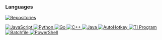 ### Languages

<p>
  <a href="https://github.com/yehwankim23?tab=repositories">
    <picture>
      <source
        media="(prefers-color-scheme: light)"
        srcset="https://github-profile-languages.vercel.app/api/bar?width=846&theme=light"
      />
      <img
        src="https://github-profile-languages.vercel.app/api/bar?width=846&theme=dark"
        alt="Repositories"
      />
    </picture>
  </a>
</p>

<p>
  <a href="https://github.com/yehwankim23?tab=repositories&language=javascript">
    <picture>
      <source
        media="(prefers-color-scheme: light)"
        srcset="https://github-profile-languages.vercel.app/api/button?language=javascript&theme=light"
      />
      <img
        src="https://github-profile-languages.vercel.app/api/button?language=javascript&theme=dark"
        alt="JavaScript"
      />
    </picture>
  </a>
  <a href="https://github.com/yehwankim23?tab=repositories&language=python">
    <picture>
      <source
        media="(prefers-color-scheme: light)"
        srcset="https://github-profile-languages.vercel.app/api/button?language=python&theme=light"
      />
      <img
        src="https://github-profile-languages.vercel.app/api/button?language=python&theme=dark"
        alt="Python"
      />
    </picture>
  </a>
  <a href="https://github.com/yehwankim23?tab=repositories&language=go">
    <picture>
      <source
        media="(prefers-color-scheme: light)"
        srcset="https://github-profile-languages.vercel.app/api/button?language=go&theme=light"
      />
      <img
        src="https://github-profile-languages.vercel.app/api/button?language=go&theme=dark"
        alt="Go"
      />
    </picture>
  </a>
  <a href="https://github.com/yehwankim23?tab=repositories&language=c%2B%2B">
    <picture>
      <source
        media="(prefers-color-scheme: light)"
        srcset="https://github-profile-languages.vercel.app/api/button?language=c%2B%2B&theme=light"
      />
      <img
        src="https://github-profile-languages.vercel.app/api/button?language=c%2B%2B&theme=dark"
        alt="C++"
      />
    </picture>
  </a>
  <a href="https://github.com/yehwankim23?tab=repositories&language=java">
    <picture>
      <source
        media="(prefers-color-scheme: light)"
        srcset="https://github-profile-languages.vercel.app/api/button?language=java&theme=light"
      />
      <img
        src="https://github-profile-languages.vercel.app/api/button?language=java&theme=dark"
        alt="Java"
      />
    </picture>
  </a>
  <a href="https://github.com/yehwankim23?tab=repositories&language=autohotkey">
    <picture>
      <source
        media="(prefers-color-scheme: light)"
        srcset="https://github-profile-languages.vercel.app/api/button?language=autohotkey&theme=light"
      />
      <img
        src="https://github-profile-languages.vercel.app/api/button?language=autohotkey&theme=dark"
        alt="AutoHotkey"
      />
    </picture>
  </a>
  <a href="https://github.com/yehwankim23?tab=repositories&language=ti+program">
    <picture>
      <source
        media="(prefers-color-scheme: light)"
        srcset="https://github-profile-languages.vercel.app/api/button?language=ti%20program&theme=light"
      />
      <img
        src="https://github-profile-languages.vercel.app/api/button?language=ti%20program&theme=dark"
        alt="TI Program"
      />
    </picture>
  </a>
  <a href="https://github.com/yehwankim23?tab=repositories&language=batchfile">
    <picture>
      <source
        media="(prefers-color-scheme: light)"
        srcset="https://github-profile-languages.vercel.app/api/button?language=batchfile&theme=light"
      />
      <img
        src="https://github-profile-languages.vercel.app/api/button?language=batchfile&theme=dark"
        alt="Batchfile"
      />
    </picture>
  </a>
  <a href="https://github.com/yehwankim23?tab=repositories&language=powershell">
    <picture>
      <source
        media="(prefers-color-scheme: light)"
        srcset="https://github-profile-languages.vercel.app/api/button?language=powershell&theme=light"
      />
      <img
        src="https://github-profile-languages.vercel.app/api/button?language=powershell&theme=dark"
        alt="PowerShell"
      />
    </picture>
  </a>
</p>
